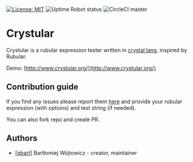 [![License: MIT](https://img.shields.io/badge/License-MIT-yellow.svg?style=flat-square)](https://opensource.org/licenses/MIT)
![Uptime Robot status](https://img.shields.io/uptimerobot/status/m780439763-859c717a1ccbfe8166e47db6.svg?style=flat-square)
![CircleCI master](https://img.shields.io/circleci/project/github/Selleo/crystular/master.svg?style=flat-square)

# Crystular

Crystular is a rubular expression tester written in [crystal lang](https://crystal-lang.org/), inspired by Rubular.

Demo:
[http://www.crystular.org/](http://www.crystular.org/)

## Contribution guide

If you find any issues please report them [here](https://github.com/Selleo/crystular/issues) and provide your rubular expression (with options) and test string (if needed).

You can also fork repo and create PR.

## Authors

- [[qbart]](https://github.com/qbart) Bartłomiej Wójtowicz - creator, maintainer
